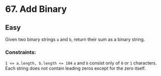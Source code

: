 # 67. Add Binary

## Easy

Given two binary strings `a` and `b`, return their sum as a binary string.

### Constraints:

`1 <= a.length, b.length <= 104`
`a` and `b` consist only of `0` or `1` characters.
Each string does not contain leading zeros except for the zero itself.